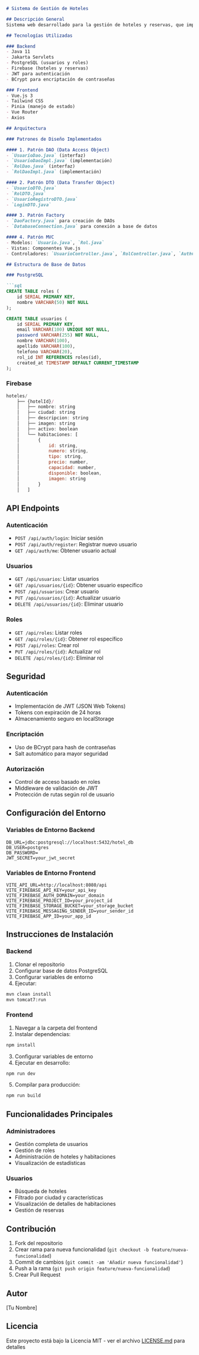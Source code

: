```markdown
# Sistema de Gestión de Hoteles

## Descripción General
Sistema web desarrollado para la gestión de hoteles y reservas, que implementa autenticación de usuarios con diferentes roles. El sistema permite administrar hoteles, habitaciones y reservas, con una interfaz intuitiva tanto para administradores como para usuarios finales.

## Tecnologías Utilizadas

### Backend
- Java 11
- Jakarta Servlets
- PostgreSQL (usuarios y roles)
- Firebase (hoteles y reservas)
- JWT para autenticación
- BCrypt para encriptación de contraseñas

### Frontend
- Vue.js 3
- Tailwind CSS
- Pinia (manejo de estado)
- Vue Router
- Axios

## Arquitectura

### Patrones de Diseño Implementados

#### 1. Patrón DAO (Data Access Object)
- `UsuarioDao.java` (interfaz)
- `UsuarioDaoImpl.java` (implementación)
- `RolDao.java` (interfaz)
- `RolDaoImpl.java` (implementación)

#### 2. Patrón DTO (Data Transfer Object)
- `UsuarioDTO.java`
- `RolDTO.java`
- `UsuarioRegistroDTO.java`
- `LoginDTO.java`

#### 3. Patrón Factory
- `DaoFactory.java` para creación de DAOs
- `DatabaseConnection.java` para conexión a base de datos

#### 4. Patrón MVC
- Modelos: `Usuario.java`, `Rol.java`
- Vistas: Componentes Vue.js
- Controladores: `UsuarioController.java`, `RolController.java`, `AuthController.java`

## Estructura de Base de Datos

### PostgreSQL

```sql
CREATE TABLE roles (
    id SERIAL PRIMARY KEY,
    nombre VARCHAR(50) NOT NULL
);

CREATE TABLE usuarios (
    id SERIAL PRIMARY KEY,
    email VARCHAR(100) UNIQUE NOT NULL,
    password VARCHAR(255) NOT NULL,
    nombre VARCHAR(100),
    apellido VARCHAR(100),
    telefono VARCHAR(20),
    rol_id INT REFERENCES roles(id),
    created_at TIMESTAMP DEFAULT CURRENT_TIMESTAMP
);
```

### Firebase

```javascript
hoteles/
    ├── {hotelId}/
    │   ├── nombre: string
    │   ├── ciudad: string
    │   ├── descripcion: string
    │   ├── imagen: string
    │   ├── activo: boolean
    │   └── habitaciones: [
    │       {
    │           id: string,
    │           numero: string,
    │           tipo: string,
    │           precio: number,
    │           capacidad: number,
    │           disponible: boolean,
    │           imagen: string
    │       }
    │   ]
```

## API Endpoints

### Autenticación
- `POST /api/auth/login`: Iniciar sesión
- `POST /api/auth/register`: Registrar nuevo usuario
- `GET /api/auth/me`: Obtener usuario actual

### Usuarios
- `GET /api/usuarios`: Listar usuarios
- `GET /api/usuarios/{id}`: Obtener usuario específico
- `POST /api/usuarios`: Crear usuario
- `PUT /api/usuarios/{id}`: Actualizar usuario
- `DELETE /api/usuarios/{id}`: Eliminar usuario

### Roles
- `GET /api/roles`: Listar roles
- `GET /api/roles/{id}`: Obtener rol específico
- `POST /api/roles`: Crear rol
- `PUT /api/roles/{id}`: Actualizar rol
- `DELETE /api/roles/{id}`: Eliminar rol

## Seguridad

### Autenticación
- Implementación de JWT (JSON Web Tokens)
- Tokens con expiración de 24 horas
- Almacenamiento seguro en localStorage

### Encriptación
- Uso de BCrypt para hash de contraseñas
- Salt automático para mayor seguridad

### Autorización
- Control de acceso basado en roles
- Middleware de validación de JWT
- Protección de rutas según rol de usuario

## Configuración del Entorno

### Variables de Entorno Backend
```env
DB_URL=jdbc:postgresql://localhost:5432/hotel_db
DB_USER=postgres
DB_PASSWORD=
JWT_SECRET=your_jwt_secret
```

### Variables de Entorno Frontend
```env
VITE_API_URL=http://localhost:8080/api
VITE_FIREBASE_API_KEY=your_api_key
VITE_FIREBASE_AUTH_DOMAIN=your_domain
VITE_FIREBASE_PROJECT_ID=your_project_id
VITE_FIREBASE_STORAGE_BUCKET=your_storage_bucket
VITE_FIREBASE_MESSAGING_SENDER_ID=your_sender_id
VITE_FIREBASE_APP_ID=your_app_id
```

## Instrucciones de Instalación

### Backend
1. Clonar el repositorio
2. Configurar base de datos PostgreSQL
3. Configurar variables de entorno
4. Ejecutar:
```bash
mvn clean install
mvn tomcat7:run
```

### Frontend
1. Navegar a la carpeta del frontend
2. Instalar dependencias:
```bash
npm install
```
3. Configurar variables de entorno
4. Ejecutar en desarrollo:
```bash
npm run dev
```
5. Compilar para producción:
```bash
npm run build
```

## Funcionalidades Principales

### Administradores
- Gestión completa de usuarios
- Gestión de roles
- Administración de hoteles y habitaciones
- Visualización de estadísticas

### Usuarios
- Búsqueda de hoteles
- Filtrado por ciudad y características
- Visualización de detalles de habitaciones
- Gestión de reservas

## Contribución
1. Fork del repositorio
2. Crear rama para nueva funcionalidad (`git checkout -b feature/nueva-funcionalidad`)
3. Commit de cambios (`git commit -am 'Añadir nueva funcionalidad'`)
4. Push a la rama (`git push origin feature/nueva-funcionalidad`)
5. Crear Pull Request

## Autor
[Tu Nombre]

## Licencia
Este proyecto está bajo la Licencia MIT - ver el archivo [LICENSE.md](LICENSE.md) para detalles
```